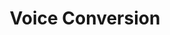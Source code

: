 ---
layout: tag-list
type: tag
title: Voice Conversion
slug: voice-convserion
category: seminar
sidebar: true
order: 2
description: >
   Voice Conversion 관련 논문 
---